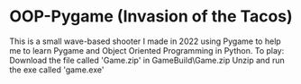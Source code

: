 # OOP-Pygame (Invasion of the Tacos)
This is a small wave-based shooter I made in 2022 using Pygame to help me to learn Pygame and Object Oriented Programming in Python.
To play:
Download the file called 'Game.zip' in GameBuild\Game.zip
Unzip and run the exe called 'game.exe'
